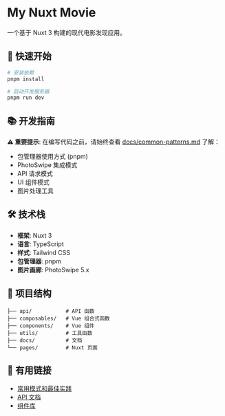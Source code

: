 # My Nuxt Movie

一个基于 Nuxt 3 构建的现代电影发现应用。

## 🚀 快速开始

```bash
# 安装依赖
pnpm install

# 启动开发服务器
pnpm run dev
```

## 📚 开发指南

**⚠️ 重要提示**: 在编写代码之前，请始终查看 [docs/common-patterns.md](./docs/common-patterns.md) 了解：
- 包管理器使用方式 (pnpm)
- PhotoSwipe 集成模式
- API 请求模式
- UI 组件模式
- 图片处理工具

## 🛠️ 技术栈

- **框架**: Nuxt 3
- **语言**: TypeScript
- **样式**: Tailwind CSS
- **包管理器**: pnpm
- **图片画廊**: PhotoSwipe 5.x

## 📁 项目结构

```
├── api/           # API 函数
├── composables/   # Vue 组合式函数
├── components/    # Vue 组件
├── utils/         # 工具函数
├── docs/          # 文档
└── pages/         # Nuxt 页面
```

## 🔗 有用链接

- [常用模式和最佳实践](./docs/common-patterns.md)
- [API 文档](./docs/api.md)
- [组件库](./docs/components.md)
